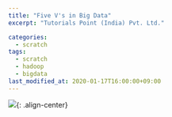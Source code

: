 ```yaml
---
title: "Five V's in Big Data"
excerpt: "Tutorials Point (India) Pvt. Ltd."

categories:
  - scratch
tags:
  - scratch
  - hadoop
  - bigdata
last_modified_at: 2020-01-17T16:00:00+09:00
---
```


![](https://eliotjang.github.io/assets/images/hadoop/five-bigdata.png){: .align-center}  


